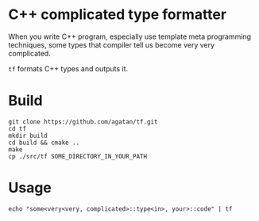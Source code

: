 # C++ complicated type formatter

When you write C++ program, especially use template meta programming techniques,
some types that compiler tell us become very very complicated.

`tf` formats C++ types and outputs it.

# Build
```
git clone https://github.com/agatan/tf.git
cd tf
mkdir build
cd build && cmake ..
make
cp ./src/tf SOME_DIRECTORY_IN_YOUR_PATH
```

# Usage
```
echo "some<very<very, complicated>::type<in>, your>::code" | tf
```
